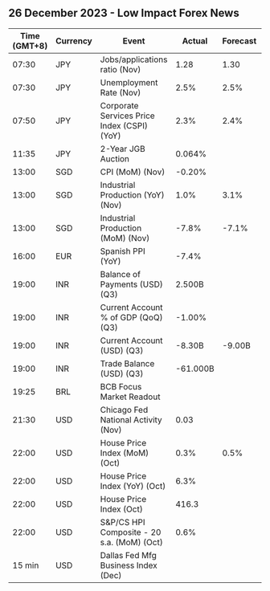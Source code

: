 ## 26 December 2023 - Low Impact Forex News

| Time (GMT+8) | Currency | Event | Actual | Forecast | Previous |
|------|----------|-------|--------|----------|----------|
| 07:30 | JPY | Jobs/applications ratio (Nov) | 1.28 | 1.30 | 1.30 |
| 07:30 | JPY | Unemployment Rate (Nov) | 2.5% | 2.5% | 2.5% |
| 07:50 | JPY | Corporate Services Price Index (CSPI) (YoY) | 2.3% | 2.4% | 2.3% |
| 11:35 | JPY | 2-Year JGB Auction | 0.064% |  | 0.046% |
| 13:00 | SGD | CPI (MoM) (Nov) | -0.20% |  | 0.20% |
| 13:00 | SGD | Industrial Production (YoY) (Nov) | 1.0% | 3.1% | 7.6% |
| 13:00 | SGD | Industrial Production (MoM) (Nov) | -7.8% | -7.1% | 9.9% |
| 16:00 | EUR | Spanish PPI (YoY) | -7.4% |  | -7.7% |
| 19:00 | INR | Balance of Payments (USD) (Q3) | 2.500B |  | 24.400B |
| 19:00 | INR | Current Account % of GDP (QoQ) (Q3) | -1.00% |  | -1.10% |
| 19:00 | INR | Current Account (USD) (Q3) | -8.30B | -9.00B | -9.20B |
| 19:00 | INR | Trade Balance (USD) (Q3) | -61.000B |  | -56.600B |
| 19:25 | BRL | BCB Focus Market Readout |  |  |  |
| 21:30 | USD | Chicago Fed National Activity (Nov) | 0.03 |  | -0.49 |
| 22:00 | USD | House Price Index (MoM) (Oct) | 0.3% | 0.5% | 0.7% |
| 22:00 | USD | House Price Index (YoY) (Oct) | 6.3% |  | 6.2% |
| 22:00 | USD | House Price Index (Oct) | 416.3 |  | 414.9 |
| 22:00 | USD | S&P/CS HPI Composite - 20 s.a. (MoM) (Oct) | 0.6% |  | 0.7% |
| 15 min | USD | Dallas Fed Mfg Business Index (Dec) |  |  | -19.9 |
